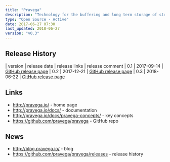 ```yaml
---
title: "Pravega"
description: "Technology for the buffering and long term storage of streaming data, designed for low latency and high throughput, with support for exactly once semantics, durable writes, strict ordering, dynamic scaling, transactions and long term storage backed by HDFS.  Data is stored in named streams (continuous streams of bytes organised into Events, with serialisation and de-serialisation done in clients), with streams partitioned by a Event Routing Key into stream segments.  Data is stored in two tiers, the first using Apache BookKeeper for recent data, the second using HDFS for long term storage, with automatic ageing of data and seamless reads across tiers.  Operates on a publish/subscribe model, with subscribers able to select any point in history to read from.  Supports automatic scaling of streams (dynamically increasing or decreasing the number of stream segments based on the operations per second on the stream), exactly once semantics (ensuring events are read once and once only even after failure), durable writes (data is persisted before write operations are acknowledged), transactions (multiple events can be committed in a single operation), ordered streams (events for a given Routing Key will always be read in the same order they're written), ReaderGroups (allows multiple subscribers to co-ordinate reads from a single stream) and a state synchroniser API (allowing multiple clients to synchronise arbitrary state through Pravega).  Supports a Java SDK and out of the box integration with Flink, along with support for deployment using docker swarm, dc/os and AWS (all currently in development).  Open sourced under an Apache 2.0 licence, started in July 2016 within Dell EMC, and does not yet have a first formal release, but is under active development by a wider range of contributors.  Stated plans for future functionality include automatic deletion of data based on a retention period, support for other tier 2 storage technologies, access control, runtime metrics and Spark support."
type: "Open Source - Active"
date: 2017-06-27 07:30
last_updated: 2018-06-27
version: "v0.3"
---
```

## Release History

| version | release date | release links | release comment
| 0.1 | 2017-09-14 | [GitHub release page](https://github.com/pravega/pravega/releases/tag/v0.1.0)
| 0.2 | 2017-12-21 | [GitHub release page](https://github.com/pravega/pravega/releases/tag/v0.2.0)
| 0.3 | 2018-06-22 | [GitHub release page](https://github.com/pravega/pravega/releases/tag/v0.3.0)

## Links

* <http://pravega.io/> - home page
* <http://pravega.io/docs/> - documentation
* <http://pravega.io/docs/pravega-concepts/> - key concepts
* <https://github.com/pravega/pravega> - GitHub repo

## News

* <http://blog.pravega.io/> - blog
* <https://github.com/pravega/pravega/releases> - release history